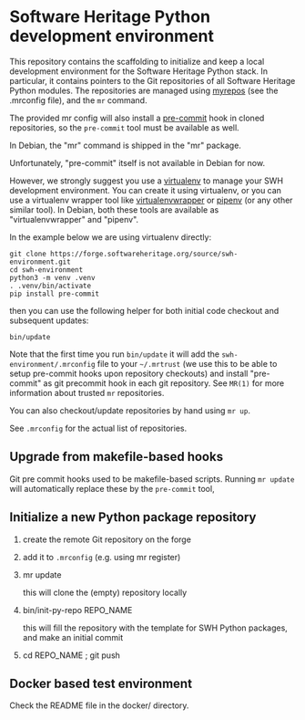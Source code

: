 Software Heritage Python development environment
================================================

This repository contains the scaffolding to initialize and keep a local
development environment for the Software Heritage Python stack. In particular,
it contains pointers to the Git repositories of all Software Heritage Python
modules. The repositories are managed using [myrepos][1] (see the .mrconfig
file), and the `mr` command.

[1]: http://myrepos.branchable.com/

The provided mr config will also install a [pre-commit][2] hook in cloned
repositories, so the `pre-commit` tool must be available as well.

[2]: https://pre-commit.com/

In Debian, the "mr" command is shipped in the "mr" package.

Unfortunately, "pre-commit" itself is not available in Debian for now.

However, we strongly suggest you use a [virtualenv][3] to manage your SWH
development environment. You can create it using virtualenv, or you can
use a virtualenv wrapper tool like [virtualenvwrapper][4] or [pipenv][5] (or
any other similar tool). In Debian, both these tools are available as
"virtualenvwrapper" and "pipenv".

[3]: https://virtualenv.pypa.io/
[4]: https://virtualenvwrapper.readthedocs.io/
[5]: https://pipenv.readthedocs.io/

In the example below we are using virtualenv directly:

```lang=shell
git clone https://forge.softwareheritage.org/source/swh-environment.git
cd swh-environment
python3 -m venv .venv
. .venv/bin/activate
pip install pre-commit
```

then you can use the following helper for both initial code checkout and
subsequent updates:

```lang=shell
bin/update
```

Note that the first time you run `bin/update` it will add the
`swh-environment/.mrconfig` file to your `~/.mrtrust` (we use this to be able
to setup pre-commit hooks upon repository checkouts) and install "pre-commit"
as git precommit hook in each git repository. See `MR(1)` for more information
about trusted `mr` repositories.

You can also checkout/update repositories by hand using `mr up`.

See `.mrconfig` for the actual list of repositories.


Upgrade from makefile-based hooks
---------------------------------

Git pre commit hooks used to be makefile-based scripts. Running `mr update`
will automatically replace these by the `pre-commit` tool,


Initialize a new Python package repository
------------------------------------------

1. create the remote Git repository on the forge

2. add it to `.mrconfig` (e.g. using mr register)

3. mr update

   this will clone the (empty) repository locally

4. bin/init-py-repo REPO_NAME

   this will fill the repository with the template for SWH Python packages, and
   make an initial commit

5. cd REPO_NAME ; git push


Docker based test environment
-----------------------------

Check the README file in the docker/ directory.
